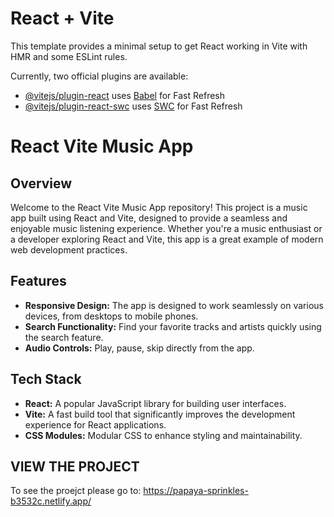 # React + Vite

This template provides a minimal setup to get React working in Vite with HMR and some ESLint rules.

Currently, two official plugins are available:

- [@vitejs/plugin-react](https://github.com/vitejs/vite-plugin-react/blob/main/packages/plugin-react/README.md) uses [Babel](https://babeljs.io/) for Fast Refresh
- [@vitejs/plugin-react-swc](https://github.com/vitejs/vite-plugin-react-swc) uses [SWC](https://swc.rs/) for Fast Refresh

# React Vite Music App

## Overview

Welcome to the React Vite Music App repository! This project is a music app built using React and Vite, designed to provide a seamless and enjoyable music listening experience. Whether you're a music enthusiast or a developer exploring React and Vite, this app is a great example of modern web development practices.

## Features

- **Responsive Design:** The app is designed to work seamlessly on various devices, from desktops to mobile phones.
- **Search Functionality:** Find your favorite tracks and artists quickly using the search feature.
- **Audio Controls:** Play, pause, skip directly from the app.

## Tech Stack

- **React:** A popular JavaScript library for building user interfaces.
- **Vite:** A fast build tool that significantly improves the development experience for React applications.
- **CSS Modules:** Modular CSS to enhance styling and maintainability.

## VIEW THE PROJECT 

To see the proejct please go to:
https://papaya-sprinkles-b3532c.netlify.app/
